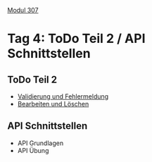 
 [Modul 307](/ilv.307)
 
# Tag 4: ToDo Teil 2 / API Schnittstellen

## ToDo Teil 2

- [Validierung und Fehlermeldung](/ilv.307/04-modul-307/01-todo-validierung)
- [Bearbeiten und Löschen](/ilv.307/04-modul-307/01.1-todo-crud)

## API Schnittstellen

- API Grundlagen
- API Übung
 
<!--stackedit_data:
eyJoaXN0b3J5IjpbLTM0NDI2NDc3NCwtMTY1OTk5NzEyLDE3MT
EzMTUyODYsNjExNzg0ODcsMzY1NjU2NDczXX0=
-->
